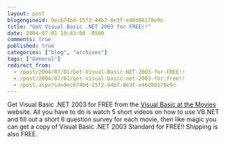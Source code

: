 ```yaml
---
layout: post
blogengineid: 9ec674bd-15f2-44b7-8e3f-e46d88178e9c
title: "Get Visual Basic .NET 2003 for FREE!!"
date: 2004-07-01 19:43:00 -0500
comments: true
published: true
categories: ["blog", "archives"]
tags: ["General"]
redirect_from: 
  - /post/2004/07/01/Get-Visual-Basic-NET-2003-for-FREE!!
  - /post/2004/07/01/get-visual-basic-net-2003-for-free!!
  - /post.aspx?id=9ec674bd-15f2-44b7-8e3f-e46d88178e9c
---
```

<!-- more -->
Get Visual Basic .NET 2003 for FREE from the <a title="Visual Basic at the Movies" href="http://msdn.microsoft.com/vbasic/atthemovies/" target="_blank">Visual Basic at the Movies</a> website. All you have to do is watch 5 short videos on how to use VB.NET and fill out a short 6 question survey for each movie, then like magic you can get a copy of Visual Basic .NET 2003 Standard for FREE!! Shipping is also FREE.
